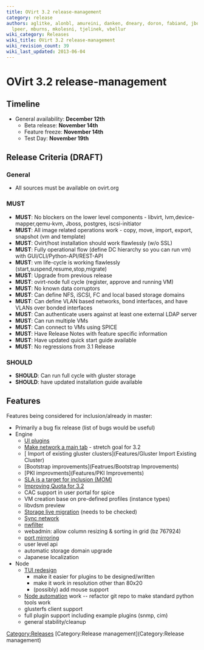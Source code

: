 ```yaml
---
title: OVirt 3.2 release-management
category: release
authors: aglitke, alonbl, amureini, danken, dneary, doron, fabiand, jboggs, liran.zelkha,
  lpeer, mburns, mkolesni, tjelinek, vbellur
wiki_category: Releases
wiki_title: OVirt 3.2 release-management
wiki_revision_count: 39
wiki_last_updated: 2013-06-04
---
```


# OVirt 3.2 release-management

## Timeline

*   General availability: **December 12th**
    -   Beta release: **November 14th**
    -   Feature freeze: **November 14th**
    -   Test Day: **November 19th**

## Release Criteria (DRAFT)

### General

*   All sources must be available on ovirt.org

### MUST

*   **MUST**: No blockers on the lower level components - libvirt, lvm,device-mapper,qemu-kvm, Jboss, postgres, iscsi-initiator
*   **MUST**: All image related operations work - copy, move, import, export, snapshot (vm and template)
*   **MUST**: Ovirt/host installation should work flawlessly (w/o SSL)
*   **MUST**: Fully operational flow (define DC hierarchy so you can run vm) with GUI/CLI/Python-API/REST-API
*   **MUST**: vm life-cycle is working flawlessly (start,suspend,resume,stop,migrate)
*   **MUST**: Upgrade from previous release
*   **MUST**: ovirt-node full cycle (register, approve and running VM)
*   **MUST**: No known data corruptors
*   **MUST**: Can define NFS, iSCSI, FC and local based storage domains
*   **MUST**: Can define VLAN based networks, bond interfaces, and have VLANs over bonded interfaces
*   **MUST**: Can authenticate users against at least one external LDAP server
*   **MUST**: Can run multiple VMs
*   **MUST**: Can connect to VMs using SPICE
*   **MUST**: Have Release Notes with feature specific information
*   **MUST**: Have updated quick start guide available
*   **MUST**: No regressions from 3.1 Release

### SHOULD

*   **SHOULD**: Can run full cycle with gluster storage
*   **SHOULD**: have updated installation guide available

## Features

Features being considered for inclusion/already in master:

*   Primarily a bug fix release (list of bugs would be useful)
*   Engine
    -   [ UI plugins](Features/UIPlugins)
    -   [ Make network a main tab](Feature/NetworkMainTab) - stretch goal for 3.2
    -   [ Import of existing gluster clusters](Features/Gluster Import Existing Cluster)
    -   [Bootstrap improvements](Featrues/Bootstrap Improvements)
    -   [PKI improvments](Features/PKI Improvements)
    -   [ SLA is a target for inclusion (MOM)](SLA-mom)
    -   [ Improving Quota for 3.2](Features/Quota-3.2)
    -   CAC support in user portal for spice
    -   VM creation base on pre-defined profiles (instance types)
    -   libvdsm preview
    -   [ Storage live migration](Features/Design/StorageLiveMigration) (needs to be checked)
    -   [ Sync network](SetupNetworks_SyncNetworks)
    -   [ nwfilter](Features/Design/Network/NetworkFiltering)
    -   webadmin: allow column resizing & sorting in grid (bz 767924)
    -   [ port mirroring](Features/PortMirroring)
    -   user level api
    -   automatic storage domain upgrade
    -   Japanese localization
*   Node
    -   [ TUI redesign](Features/TUIredesign)
        -   make it easier for plugins to be designed/written
        -   make it work in resolution other than 80x20
        -   (possibly) add mouse support
    -   [ Node automation](Features/NodeAutomation) work -- refactor git repo to make standard python tools work
    -   glusterfs client support
    -   full plugin support including example plugins (snmp, cim)
    -   general stability/cleanup

<Category:Releases> [Category:Release management](Category:Release management)
